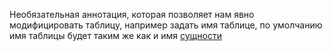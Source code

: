 Необязательная аннотация, которая позволяет нам явно модифицировать таблицу, например задать имя таблице, по умолчанию имя таблицы будет таким же как и имя [сущности](@Entity)